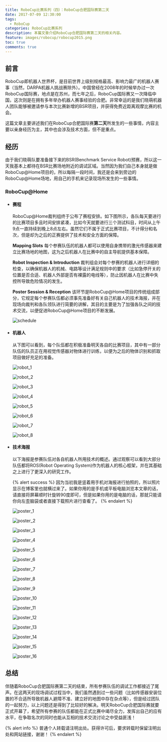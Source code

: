 ```yaml
---
title: RoboCup比赛系列（四）：RoboCup合肥国际赛第二天
date: 2017-07-09 12:30:00
tags:
  - RoboCup
categories: RoboCup比赛系列
description: 本篇文章介绍RoboCup合肥国际赛第二天的相关内容。
feature: images/robocup/robocup2015.png
toc: true
comments: true
---
```


## 前言

RoboCup即机器人世界杯，是目前世界上级别规格最高、影响力最广的机器人赛事（当然，DARPA机器人挑战赛除外）。中国曾经在2008年的时候举办过一次RoboCup国际赛，地点是在苏州，而七年之后，RoboCup国际赛又一次降临中国，这次则是在拥有多年举办机器人赛事经验的合肥。非常幸运的是我们晓萌机器人团队能够被邀请参与本次比赛新增的BSR项目，并获得免费近距离观摩比赛的机会。

这篇文章主要讲述我们在RoboCup合肥国际赛**第二天**所发生的一些事情，内容主要以亲身经历为主，其中也会涉及技术方面，但不是重点。

<!--more-->

## 经历

由于我们晓萌队要准备接下来的BSR(Benchmark Service Robot)预赛，所以这一天我基本上都待在BSR比赛场地附近的调试区域。当然因为我们自己本身就是做RoboCup@Home项目的，所以每隔一段时间，我还是会来到旁边的RoboCup@Home场地，用自己的手机来记录现场所发生的一些事情。

### RoboCup@Home

- #### 赛程

  RoboCup@Home裁判组终于公布了赛程安排。如下图所示，各队每天要进行的比赛项目多且时间安排紧凑，比如今天就要进行三个测试科目，时间从上午9点一直持续到晚上8点左右。虽然它们不属于正式比赛项目，不计得分和名次，但是却为之后的正赛提供了技术和安全方面的保障。

  **Mapping Slots**
  每个参赛队伍的机器人都可以使用自身携带的激光传感器来建立比赛场地的地图，这为之后机器人在比赛中的自主导航提供基本保障。

  **Robot Inspection & Introduction**
  裁判组会对每个参赛的机器人进行详细的检查，以确保机器人的机械、电路等设计满足规则中的要求（比如急停开关的位置是否合适、机器人外部是否有裸露的电线等），防止因机器人在比赛中失控所导致危险情况的发生。

  **Poster Session & Reception**
  该环节是RoboCup@Home项目的传统组成部分，它规定每个参赛队伍都必须事先准备好有关自己机器人的技术海报，并在现场向裁判和各队领队进行简要的讲解，其目的主要是为了加强各队之间的技术交流，以便促进RoboCup@Home项目的不断发展。

  ![schedule](../../../../../images/hefei/day_2/robocup@home/schedule/schedule.jpg)

- #### 机器人

  从下图可以看到，每个队伍都在积极准备明天各自的比赛项目，其中有一部分队伍的队员正在用视觉传感器对物体进行训练，以便为之后的物体识别和抓取项目做好充足的准备。

  ![robot_1](../../../../../images/hefei/day_2/robocup@home/robot/robot_1.jpg)

  ![robot_2](../../../../../images/hefei/day_2/robocup@home/robot/robot_2.jpg)

  ![robot_3](../../../../../images/hefei/day_2/robocup@home/robot/robot_3.jpg)

  ![robot_4](../../../../../images/hefei/day_2/robocup@home/robot/robot_4.jpg)

  ![robot_5](../../../../../images/hefei/day_2/robocup@home/robot/robot_5.jpg)

  ![robot_6](../../../../../images/hefei/day_2/robocup@home/robot/robot_6.jpg)

  ![robot_7](../../../../../images/hefei/day_2/robocup@home/robot/robot_7.jpg)

  ![robot_8](../../../../../images/hefei/day_2/robocup@home/robot/robot_8.jpg)

- #### 技术海报

  以下海报是参赛队伍对各自机器人所用技术的概述。通过观察可以看到大部分队伍都将ROS(Robot Operating System)作为机器人的核心框架，并在其基础之上进行了更深入的研究工作。

  {% alert success %}
  因为当初我是竖着用手机对海报进行拍照的，所以照片显示在博客里也就横过来了。如果你用的是手机或平板电脑浏览本文章的话，请直接将屏幕顺时针旋转90度即可，但是如果你用的是电脑的话，那就只能请你向左歪脑袋或者直接下载照片进行查看了。
  {% endalert %}

  ![poster_1](../../../../../images/hefei/day_2/robocup@home/poster/poster_1.jpg)

  ![poster_2](../../../../../images/hefei/day_2/robocup@home/poster/poster_2.jpg)

  ![poster_3](../../../../../images/hefei/day_2/robocup@home/poster/poster_3.jpg)

  ![poster_4](../../../../../images/hefei/day_2/robocup@home/poster/poster_4.jpg)

  ![poster_5](../../../../../images/hefei/day_2/robocup@home/poster/poster_5.jpg)

  ![poster_6](../../../../../images/hefei/day_2/robocup@home/poster/poster_6.jpg)

  ![poster_7](../../../../../images/hefei/day_2/robocup@home/poster/poster_7.jpg)

  ![poster_8](../../../../../images/hefei/day_2/robocup@home/poster/poster_8.jpg)

  ![poster_9](../../../../../images/hefei/day_2/robocup@home/poster/poster_9.jpg)

  ![poster_10](../../../../../images/hefei/day_2/robocup@home/poster/poster_10.jpg)

  ![poster_11](../../../../../images/hefei/day_2/robocup@home/poster/poster_11.jpg)

  ![poster_12](../../../../../images/hefei/day_2/robocup@home/poster/poster_12.jpg)

  ![poster_13](../../../../../images/hefei/day_2/robocup@home/poster/poster_13.jpg)

  ![poster_14](../../../../../images/hefei/day_2/robocup@home/poster/poster_14.jpg)

  ![poster_15](../../../../../images/hefei/day_2/robocup@home/poster/poster_15.jpg)

  ![poster_16](../../../../../images/hefei/day_2/robocup@home/poster/poster_16.jpg)

## 总结

伴随着RoboCup合肥国际赛第二天的结束，所有参赛队伍的调试工作都接近了尾声。在这两天的现场调试过程当中，我们虽然遇到过一些问题（比如传感器安装位置的不合适所导致机器人避障不准、建立好的地图中存在杂点等），但是经过团队的一起努力，以上问题还是得到了比较好的解决。明天RoboCup合肥国际赛就要正式开幕了，希望所有参赛的队伍都能在正式比赛中竭尽全力，发挥出自己的应有水平，在争取名次的同时也能从互相的技术交流讨论之中受益匪浅！

{% alert info %}
普通个人转载请注明出处。获得许可后，要求转载时保留注明出处和网站链接，谢谢！
{% endalert %}
